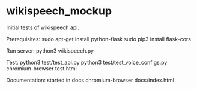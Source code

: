# wikispeech_mockup
Initial tests of wikispeech api. 

Prerequisites:
sudo apt-get install python-flask
sudo pip3 install flask-cors


Run server:
python3 wikispeech.py

Test:
python3 test/test_api.py
python3 test/test_voice_configs.py
chromium-browser test.html 

Documentation:
started in docs
chromium-browser docs/index.html 
